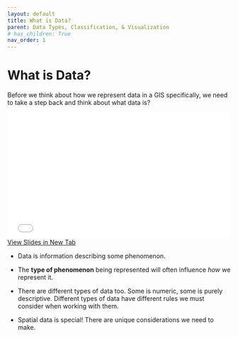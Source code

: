 ```yaml
---
layout: default
title: What is Data?
parent: Data Types, Classification, & Visualization
# has_children: True
nav_order: 1
---
```


# What is Data?

Before we think about how we represent data in a GIS specifically, we need to take a step back and think about what data is?

<div style="overflow: hidden;
  padding-top: 56.25%;
  position: relative">
  <iframe src="content/WhatIsData.html" title="Processes" scrolling="no" frameborder="0"
    style="border: 0;
   height: 100%;
   left: 0;
   position: absolute;
   top: 0;
   width: 100%;">
   <p>Your browser does not support iframes.</p>
 </iframe>
</div>
<a href="content/WhatIsData.html" target="_blank">View Slides in New Tab</a>

* Data is information describing some phenomenon.

* The **type of phenomenon** being represented will often influence *how* we represent it.

* There are different types of data too.  Some is numeric, some is purely descriptive.  Different types of data have different rules we must consider when working with them.

* Spatial data is special!  There are unique considerations we need to make.